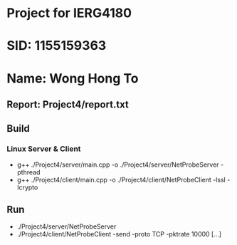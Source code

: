 # Project for IERG4180
# SID: 1155159363
# Name: Wong Hong To
## Report: Project4/report.txt
## Build
### Linux Server & Client
- g++ ./Project4/server/main.cpp -o ./Project4/server/NetProbeServer -pthread
- g++ ./Project4/client/main.cpp -o ./Project4/client/NetProbeClient -lssl -lcrypto
## Run
- ./Project4/server/NetProbeServer
- ./Project4/client/NetProbeClient -send -proto TCP -pktrate 10000 [...]